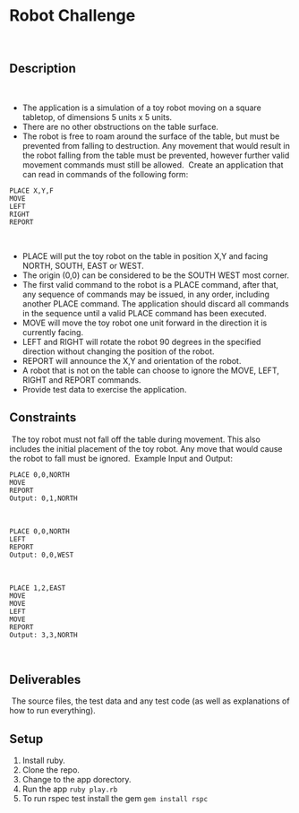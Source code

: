 # Robot Challenge
​
## Description
​
- The application is a simulation of a toy robot moving on a square tabletop, of dimensions 5 units x 5 units.
- There are no other obstructions on the table surface.
- The robot is free to roam around the surface of the table, but must be prevented from falling to destruction. Any movement
  that would result in the robot falling from the table must be prevented, however further valid movement commands must still
  be allowed.
​
Create an application that can read in commands of the following form:
​
```plain
PLACE X,Y,F
MOVE
LEFT
RIGHT
REPORT
```
​
- PLACE will put the toy robot on the table in position X,Y and facing NORTH, SOUTH, EAST or WEST.
- The origin (0,0) can be considered to be the SOUTH WEST most corner.
- The first valid command to the robot is a PLACE command, after that, any sequence of commands may be issued, in any order, including another PLACE command. The application should discard all commands in the sequence until a valid PLACE command has been executed.
- MOVE will move the toy robot one unit forward in the direction it is currently facing.
- LEFT and RIGHT will rotate the robot 90 degrees in the specified direction without changing the position of the robot.
- REPORT will announce the X,Y and orientation of the robot.
- A robot that is not on the table can choose to ignore the MOVE, LEFT, RIGHT and REPORT commands.
- Provide test data to exercise the application.
​
## Constraints
​
The toy robot must not fall off the table during movement. This also includes the initial placement of the toy robot.
Any move that would cause the robot to fall must be ignored.
​
Example Input and Output:
​
```plain
PLACE 0,0,NORTH
MOVE
REPORT
Output: 0,1,NORTH
```
​
```plain
PLACE 0,0,NORTH
LEFT
REPORT
Output: 0,0,WEST
```
​
```plain
PLACE 1,2,EAST
MOVE
MOVE
LEFT
MOVE
REPORT
Output: 3,3,NORTH
```
​
## Deliverables
​
The source files, the test data and any test code (as well as explanations of how to run everything).
​
## Setup

1. Install ruby.
2. Clone the repo.
3. Change to the app dorectory.
4. Run the app
  ```ruby play.rb```
5. To run rspec test install the gem
  ```gem install rspc```